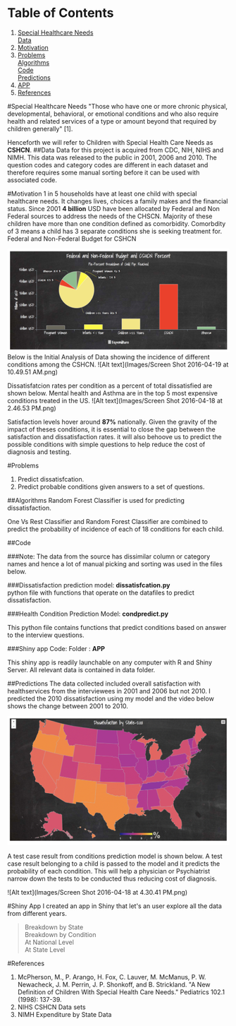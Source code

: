 
# Table of Contents
1. [Special Healthcare Needs](#special-healthcare-needs)<br>
	 [Data](##data)
2. [Motivation](#motivation)
3. [Problems](#problems)<br>
   [Algorithms](##Algorithms)<br>
	[Code](##code)<br>
	[Predictions](##predictions)
4.	[APP](#shiny-app)
5. [References](#references)

#Special Healthcare Needs
"Those who have one or more chronic physical, developmental, behavioral, or emotional conditions and who
also require health and related services of a type or amount beyond that required by children generally" [1].

Henceforth we will refer to Children with Special Health Care Needs as <b>CSHCN</b>.
##Data
Data for this project is acquired from CDC, NIH, NIHS and NIMH. This data was released to the public in 2001, 2006 and 2010. The question codes and category codes are different in each dataset and therefore requires some manual sorting before it can be used with associated code.

#Motivation
1 in 5 households have at least one child with special healthcare needs. It changes lives, choices a family makes and the financial status. Since 2001 <b>4 billion</b> USD have been allocated by Federal and Non Federal sources to address the needs of the CHSCN. Majority of these children have more than one condition defined as comorbidity. Comorbdity of 3 means a child has 3 separate conditions she is seeking treatment for.
Federal and Non-Federal Budget for CSHCN


![Alt text](Images/picture1.png)
Below is the Initial Analysis of Data showing the incidence of different conditions among the CSHCN.
![Alt text](Images/Screen Shot 2016-04-19 at 10.49.51 AM.png)

Dissatisfatcion rates per condition as a percent of total dissatisfied are shown below. Mental health and Asthma are in the top 5 most expensive conditions treated in the US. 
![Alt text](Images/Screen Shot 2016-04-18 at 2.46.53 PM.png)

Satisfaction levels hover around <b>87%</b> nationally. Given the gravity of the impact of theses conditions, it is essential to close the gap between the satisfaction and dissatisfaction rates. it will also behoove us to predict the possible conditions with simple questions to help reduce the cost of diagnosis and testing. 

#Problems
1. Predict dissatisfcation.
2. Predict probable conditions given answers to a set of questions. 

##Algorithms
Random Forest Classifier is used for predicting dissatisfaction.

One Vs Rest Classifier and Random Forest Classifier are combined to predict the probability of incidence of each of 18 conditions for each child. 

##Code

###Note: 
The data from the source has dissimilar column or category names and hence a lot of manual picking and sorting was used in the files below.

###Dissatisfaction prediction model:
<b>dissatisfcation.py</b><br>
python file with functions that operate on the datafiles to predict dissatisfaction.<br>



###Health Condition Prediction Model:
<b>condpredict.py</b> <br>

This python file contains functions that predict conditions based on answer to the interview questions.


###Shiny app Code:
Folder : <b> APP</b><br>

This shiny app is readily launchable on any computer with R and Shiny Server. All relevant data is contained in data folder. 


##Predictions
The data collected included overall satisfaction with healthservices from the interviewees in 2001 and 2006 but not 2010. I predicted the 2010 dissatisfaction using my model and the video below shows the change between 2001 to 2010.  

![Alt text](Images/output_MpniNm.gif)

A test case result from conditions prediction model is shown below. A test case result belonging to a child is passed to the model and it predicts the probability of each condition. This will help a physician or Psychiatrist narrow down the tests to be conducted thus reducing cost of diagnosis.

![Alt text](Images/Screen Shot 2016-04-18 at 4.30.41 PM.png)

#Shiny App
I created an app in Shiny that let's an user explore all the data from different years. 
> Breakdown by State <br>
> Breakdown by Condition<br>
> At National Level <br>
> At State Level



#References
1. McPherson, M., P. Arango, H. Fox, C. Lauver, M. McManus, P. W. Newacheck, J. M. Perrin, J. P. Shonkoff, and B. Strickland. "A New Definition of Children With Special Health Care Needs." Pediatrics 102.1 (1998): 137-39.
2. NIHS CSHCN Data sets
3. NIMH Expenditure by State Data